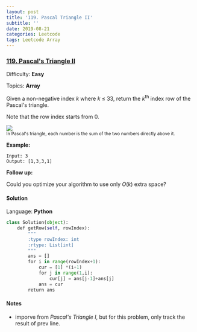 ```yaml
---
layout: post
title: '119. Pascal Triangle II'
subtitle: ''
date: 2019-08-21
categories: Leetcode
tags: Leetcode Array
---
```


### [119\. Pascal\'s Triangle II](https://leetcode.com/problems/pascals-triangle-ii/)

Difficulty: **Easy**

Topics: **Array**

Given a non-negative index _k_ where _k_ ≤ 33, return the _k_<sup>th</sup> index row of the Pascal's triangle.

Note that the row index starts from 0.

![](https://upload.wikimedia.org/wikipedia/commons/0/0d/PascalTriangleAnimated2.gif)  
<small style="display: inline;">In Pascal's triangle, each number is the sum of the two numbers directly above it.</small>

**Example:**

```
Input: 3
Output: [1,3,3,1]
```

**Follow up:**

Could you optimize your algorithm to use only _O_(_k_) extra space?


#### Solution

Language: **Python**

```python
class Solution(object):
    def getRow(self, rowIndex):
        """
        :type rowIndex: int
        :rtype: List[int]
        """
        ans = []
        for i in range(rowIndex+1):
            cur = [1] *(i+1)
            for j in range(1,i):
                cur[j] = ans[j-1]+ans[j]
            ans = cur
        return ans
```
#### Notes
- imporve from *Pascal's Triangle I*, but for this problem, only track the result of prev line.